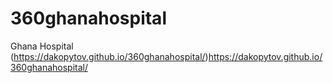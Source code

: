 # 360ghanahospital
Ghana Hospital
(https://dakopytov.github.io/360ghanahospital/)https://dakopytov.github.io/360ghanahospital/
